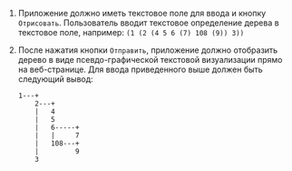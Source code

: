 1. Приложение должно иметь текстовое поле для ввода и кнопку `Отрисовать`. Пользователь вводит текстовое определение дерева в текстовое поле, например: `(1 (2 (4 5 6 (7) 108 (9)) 3))`
2. После нажатия кнопки `Отправить`, приложение должно отобразить дерево в виде псевдо-графической текстовой визуализации прямо на веб-странице. Для ввода приведенного выше должен быть следующий вывод:
    
   ```code
   1---+
       2---+
       |   4
       |   5
       |   6-----+
       |   |     7
       |   108---+
       |         9
       3
